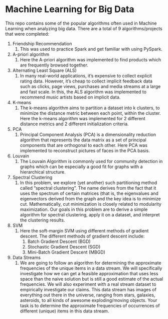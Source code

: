 # Machine Learning for Big Data

This repo contains some of the popular algorithms often used in Machine Learning when analyzing big data. There are a total of 9 algorithms/projects that were completed:

1. Friendship Recommendation
   1. This was used to practice Spark and get familiar with using PySpark.
2. A-priori algorithm
   1. Here the A-priori algorithm was implemented to find products which are frequently browsed together.
3. Alternating Least Square (ALS)
   1. In many real-world applications, it’s expensive to collect explicit rating data. However, it’s cheap to collect implicit feedback data such as clicks, page views, purchases and media streams at a large and fast scale. In this, the ALS algorithm was implemented to recommend music artists based on implicit data. 
4. K-means
   1. The k-means algorithm aims to partition a dataset into k clusters, to minimize the distance metric between each point, within the cluster. Here the k-means algorithm was implemented for 2 different distance metrics and 2 different initialization criteria.
5. PCA
   1. Principal Component Analysis (PCA) is a dimensionality reduction algorithm that represents the data matrix as a set of principal components that are orthogonal to each other. Here PCA was implemented to reconstruct pictures of faces in the PCA basis.
6. Louvain
   1. The Louvain Algorithm is commonly used for community detection in graphs which can be especially a good fit for graphs with a hierarchical structure.
7. Spectral Clustering
   1. In this problem, we explore (yet another) such partitioning method called “spectral clustering”. The name derives from the fact that it uses the spectrum of certain matrices (that is, the eigenvalues and eigenvectors derived from the graph and the key idea is to minimize cut. Mathematically, cut minimization is closely related to modularity maximization. Our goals in this problem are to derive a simple algorithm for spectral clustering, apply it on a dataset, and interpret the clustering results.
8. SVM
   1. Here the soft-margin SVM using different methods of gradient descent. The different methods of gradient descent include: 
      1. Batch Gradient Descent (BGD)
      2. Stochastic Gradient Descent (SGD)
      3. Mini-Batch Gradient Descent (MBGD)
9.  Data Streams
    1.  We are going to follow an algorithm for determining the approximate frequencies of the unique items in a data stream. We will specifically investigate how we can get a feasible approximation that uses less space than the naive solution but is still a good estimate of the actual frequencies. We will also experiment with a real stream dataset to empirically investigate our claims. This data stream has images of everything out there in the universe, ranging from stars, galaxies, asteroids, to all kinds of awesome exploding/moving objects. Your task is to determine the approximate frequencies of occurrences of different (unique) items in this data stream.